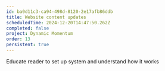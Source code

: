 ```yaml
---
id: ba0d11c3-ca94-498d-8120-2e17afb86ddb
title: Website content updates
scheduledTime: 2024-12-20T14:47:50.262Z
completed: false
project: Dynamic Momentum
order: 13
persistent: true
---
```


Educate reader to set up system and understand how it works